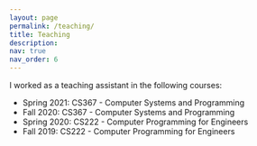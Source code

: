 ```yaml
---
layout: page
permalink: /teaching/
title: Teaching
description:
nav: true
nav_order: 6
---
```


I worked as a teaching assistant in the following courses:

<ul>
	<li><span class="label label-success">Spring 2021:</span> CS367 - Computer Systems and Programming</li>
	<li><span class="label label-success">Fall 2020:</span> CS367 - Computer Systems and Programming</li>
	<li><span class="label label-success">Spring 2020:</span> CS222 - Computer Programming for Engineers</li>
	<li><span class="label label-success">Fall 2019:</span> CS222 - Computer Programming for Engineers</li>
</ul>
